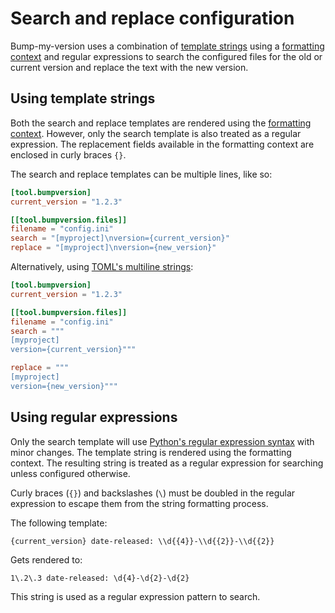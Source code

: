 # Search and replace configuration

Bump-my-version uses a combination of [template strings](https://docs.python.org/3/library/string.html#format-string-syntax) using a [formatting context](formatting-context.md) and regular expressions to search the configured files for the old or current version and replace the text with the new version.

## Using template strings

Both the search and replace templates are rendered using the [formatting context](formatting-context.md). However, only the search template is also treated as a regular expression. The replacement fields available in the formatting context are enclosed in curly braces `{}`. 

The search and replace templates can be multiple lines, like so:

```toml
[tool.bumpversion]
current_version = "1.2.3"

[[tool.bumpversion.files]]
filename = "config.ini"
search = "[myproject]\nversion={current_version}"
replace = "[myproject]\nversion={new_version}"
```

Alternatively, using [TOML's multiline strings](https://toml.io/en/v1.0.0#string):

```toml
[tool.bumpversion]
current_version = "1.2.3"

[[tool.bumpversion.files]]
filename = "config.ini"
search = """
[myproject]
version={current_version}"""

replace = """
[myproject]
version={new_version}"""
```

## Using regular expressions

Only the search template will use [Python's regular expression syntax](https://docs.python.org/3/library/re.html#regular-expression-syntax) with minor changes. The template string is rendered using the formatting context. The resulting string is treated as a regular expression for searching unless configured otherwise.

Curly braces (`{}`) and backslashes (`\`) must be doubled in the regular expression to escape them from the string formatting process.

The following template:

```text
{current_version} date-released: \\d{{4}}-\\d{{2}}-\\d{{2}}
```

Gets rendered to:

```text
1\.2\.3 date-released: \d{4}-\d{2}-\d{2}
```

This string is used as a regular expression pattern to search.
